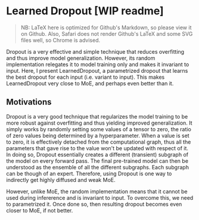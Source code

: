 # Learned Dropout [WIP readme]
> NB: LaTeX here is optimized for Github's Markdown, so please view it on Github. Also, Safari does not render Github's LaTeX and some SVG files well, so Chrome is advised.

Dropout is a very effective and simple technique that reduces overfitting and thus improve model generalization. However, its random implementation relegates it to model training only and makes it invariant to input. Here, I present LearnedDropout, a parametrized dropout that learns the best dropout for each input (i.e. variant to input). This makes LearnedDropout very close to MoE, and perhaps even better than it.

## Motivations

Dropout is a very good technique that regularizes the model training to be more robust against overfitting and thus yielding improved generalization. It simply works by randomly setting some values of a tensor to zero, the ratio of zero values being determined by a hyperparameter. When a value is set to zero, it is effectively detached from the computational graph, thus all the parameters that gave rise to the value won't be updated with respect of it. In doing so, Dropout essentially creates a different (transient) subgraph of the model on every forward pass. The final pre-trained model can then be understood as the ensemble of all the different subgraphs. Each subgraph can be though of an expert. Therefore, using Dropout is one way to indirectly get highly diffused and weak MoE. 

However, unlike MoE, the random implementation means that it cannot be used during infererence and is invariant to input. To overcome this, we need to parametrized it. Once done so, then resulting dropout becomes even closer to MoE, if not better.